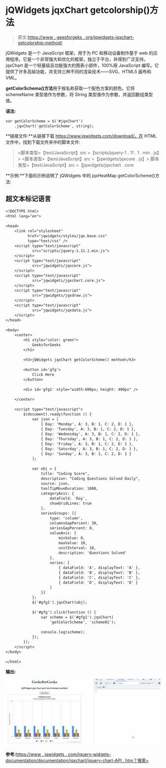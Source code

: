 # jQWidgets jqxChart getcolorship()方法

> 原文:[https://www . geesforgeks . org/jqwidgets-jqxchart-getcolorship-method/](https://www.geeksforgeeks.org/jqwidgets-jqxchart-getcolorscheme-method/)

jQWidgets 是一个 JavaScript 框架，用于为 PC 和移动设备制作基于 web 的应用程序。它是一个非常强大和优化的框架，独立于平台，并得到广泛支持。jqxChart 是一个轻量级且功能强大的图表小部件，100%用 JavaScript 编写。它提供了许多高级功能，并支持三种不同的渲染技术——SVG、HTML5 画布和 VML。

**getColorSchema()方法**用于按名称获取一个配色方案的颜色。它将 schemeName 类型值作为参数，将 String 类型值作为参数，并返回数组类型值。

**语法:**

```
var getColorScheme = $('#jqxChart')
    .jqxChart('getColorScheme', string);
```

**链接文件:**从链接下载 https://www.jqwidgets.com/download/。在 HTML 文件中，找到下载文件夹中的脚本文件:

> <link rel="”stylesheet”" href="”jqwidgets/styles/jqx.base.css”" type="”text/css”">
> <脚本类型=【text/JavaScript】src =【scripts/jquery-1 . 11 . 1 . min . js】></脚本>
> <脚本类型=【text/JavaScript】src =【jqwidgets/jqxcore . js】></脚本>
> 脚本类型=【text/JavaScript】src =【jqwidgets/jqxchart . core

**示例:**下面的示例说明了 jQWidgets 中的 jqxHeatMap getColorScheme()方法:

## 超文本标记语言

```
<!DOCTYPE html>
<html lang="en">

<head>
    <link rel="stylesheet"
          href="jqwidgets/styles/jqx.base.css" 
          type="text/css" />
    <script type="text/javascript" 
            src="scripts/jquery-1.11.1.min.js">
    </script>
    <script type="text/javascript" 
            src="jqwidgets/jqxcore.js">
    </script>
    <script type="text/javascript" 
            src="jqwidgets/jqxchart.core.js">
    </script>
    <script type="text/javascript" 
            src="jqwidgets/jqxdraw.js">
    </script>
    <script type="text/javascript" 
            src="jqwidgets/jqxdata.js">
    </script>
</head>

<body>
    <center>
        <h1 style="color: green">
            GeeksforGeeks
        </h1>

        <h3>jQWidgets jqxChart getColorScheme() method</h3>

        <button id='gfg'>
            Click Here
        </button>

        <div id='gfg1' style="width:600px; height: 400px" />

    </center>

    <script type="text/javascript">
        $(document).ready(function () {
            var json = [
                { Day: 'Monday', A: 3, B: 1, C: 2, D: 1 },
                { Day: 'Tuesday', A: 3, B: 1, C: 2, D: 1 },
                { Day: 'Wednesday', A: 3, B: 1, C: 2, D: 1 },
                { Day: 'Thursday', A: 3, B: 1, C: 2, D: 1 },
                { Day: 'Friday', A: 3, B: 1, C: 2, D: 1 },
                { Day: 'Saturday', A: 3, B: 1, C: 2, D: 1 },
                { Day: 'Sunday', A: 3, B: 1, C: 2, D: 1 }
            ];

            var obj = {
                title: "Coding Score",
                description: "Coding Questions Solved Daily",
                source: json,
                toolTipMoveDuration: 1000,
                categoryAxis: {
                    dataField: 'Day',
                    showGridLines: true
                },
                seriesGroups: [{
                    type: 'column',
                    columnsGapPercent: 30,
                    seriesGapPercent: 0,
                    valueAxis: {
                        minValue: 0,
                        maxValue: 10,
                        unitInterval: 10,
                        description: 'Questions Solved'
                    },
                    series: [
                        { dataField: 'A', displayText: 'A' },
                        { dataField: 'B', displayText: 'B' },
                        { dataField: 'C', displayText: 'C' },
                        { dataField: 'D', displayText: 'D' }
                    ]
                }]
            };
            $('#gfg1').jqxChart(obj);

            $('#gfg').click(function () {
                var scheme = $('#gfg1').jqxChart(
                    'getColorScheme', 'scheme01');

                console.log(scheme);
            });
        });
    </script>
</body>

</html>
```

**输出:**

![](img/1c1be5c5b05ddaa06ec33a0354f77688.png)

**参考:**[https://www . jqwidgets . com/jquery-widgets-documentation/documentation/jqxchart/jquery-chart-API . htm？搜索=](https://www.jqwidgets.com/jquery-widgets-documentation/documentation/jqxchart/jquery-chart-api.htm?search=)